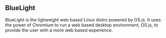 ## BlueLight

BlueLight is the lighweight web based Linux distro powered by OS.js. It uses the power of Chromium to run a web based desktop environment, OS.js, to provide the user with a more web based experience.
